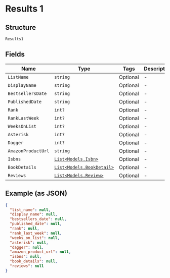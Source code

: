 
# Results 1

## Structure

`Results1`

## Fields

| Name | Type | Tags | Description |
|  --- | --- | --- | --- |
| `ListName` | `string` | Optional | - |
| `DisplayName` | `string` | Optional | - |
| `BestsellersDate` | `string` | Optional | - |
| `PublishedDate` | `string` | Optional | - |
| `Rank` | `int?` | Optional | - |
| `RankLastWeek` | `int?` | Optional | - |
| `WeeksOnList` | `int?` | Optional | - |
| `Asterisk` | `int?` | Optional | - |
| `Dagger` | `int?` | Optional | - |
| `AmazonProductUrl` | `string` | Optional | - |
| `Isbns` | [`List<Models.Isbn>`](../../doc/models/isbn.md) | Optional | - |
| `BookDetails` | [`List<Models.BookDetail>`](../../doc/models/book-detail.md) | Optional | - |
| `Reviews` | [`List<Models.Review>`](../../doc/models/review.md) | Optional | - |

## Example (as JSON)

```json
{
  "list_name": null,
  "display_name": null,
  "bestsellers_date": null,
  "published_date": null,
  "rank": null,
  "rank_last_week": null,
  "weeks_on_list": null,
  "asterisk": null,
  "dagger": null,
  "amazon_product_url": null,
  "isbns": null,
  "book_details": null,
  "reviews": null
}
```

